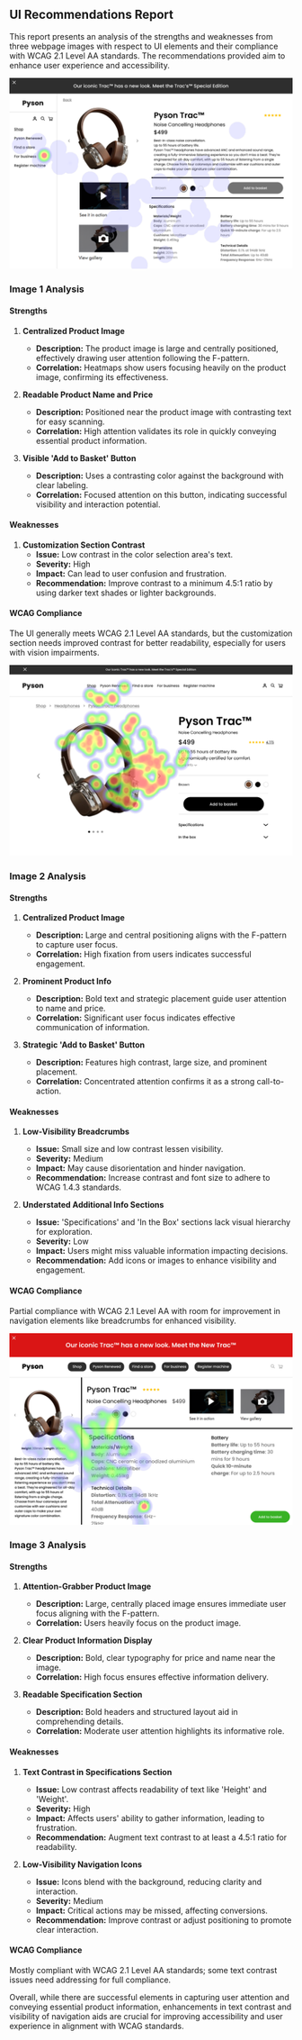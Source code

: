 ## UI Recommendations Report

This report presents an analysis of the strengths and weaknesses from three webpage images with respect to UI elements and their compliance with WCAG 2.1 Level AA standards. The recommendations provided aim to enhance user experience and accessibility.

![Image 1](heatmaps/p8-1.png)

### Image 1 Analysis

#### Strengths
1. **Centralized Product Image**  
   - **Description:** The product image is large and centrally positioned, effectively drawing user attention following the F-pattern.  
   - **Correlation:** Heatmaps show users focusing heavily on the product image, confirming its effectiveness.

2. **Readable Product Name and Price**  
   - **Description:** Positioned near the product image with contrasting text for easy scanning.  
   - **Correlation:** High attention validates its role in quickly conveying essential product information.

3. **Visible 'Add to Basket' Button**  
   - **Description:** Uses a contrasting color against the background with clear labeling.  
   - **Correlation:** Focused attention on this button, indicating successful visibility and interaction potential.

#### Weaknesses
1. **Customization Section Contrast**  
   - **Issue:** Low contrast in the color selection area's text.  
   - **Severity:** High  
   - **Impact:** Can lead to user confusion and frustration.  
   - **Recommendation:** Improve contrast to a minimum 4.5:1 ratio by using darker text shades or lighter backgrounds.

#### WCAG Compliance
The UI generally meets WCAG 2.1 Level AA standards, but the customization section needs improved contrast for better readability, especially for users with vision impairments.

![Image 2](heatmaps/p8-2.png)

### Image 2 Analysis

#### Strengths
1. **Centralized Product Image**  
   - **Description:** Large and central positioning aligns with the F-pattern to capture user focus.  
   - **Correlation:** High fixation from users indicates successful engagement.

2. **Prominent Product Info**  
   - **Description:** Bold text and strategic placement guide user attention to name and price.  
   - **Correlation:** Significant user focus indicates effective communication of information.

3. **Strategic 'Add to Basket' Button**  
   - **Description:** Features high contrast, large size, and prominent placement.  
   - **Correlation:** Concentrated attention confirms it as a strong call-to-action.

#### Weaknesses
1. **Low-Visibility Breadcrumbs**  
   - **Issue:** Small size and low contrast lessen visibility.  
   - **Severity:** Medium  
   - **Impact:** May cause disorientation and hinder navigation.  
   - **Recommendation:** Increase contrast and font size to adhere to WCAG 1.4.3 standards.

2. **Understated Additional Info Sections**  
   - **Issue:** 'Specifications' and 'In the Box' sections lack visual hierarchy for exploration.  
   - **Severity:** Low  
   - **Impact:** Users might miss valuable information impacting decisions.  
   - **Recommendation:** Add icons or images to enhance visibility and engagement.

#### WCAG Compliance
Partial compliance with WCAG 2.1 Level AA with room for improvement in navigation elements like breadcrumbs for enhanced visibility.

![Image 3](heatmaps/p8-3.png)

### Image 3 Analysis

#### Strengths
1. **Attention-Grabber Product Image**  
   - **Description:** Large, centrally placed image ensures immediate user focus aligning with the F-pattern.  
   - **Correlation:** Users heavily focus on the product image.

2. **Clear Product Information Display**  
   - **Description:** Bold, clear typography for price and name near the image.  
   - **Correlation:** High focus ensures effective information delivery.

3. **Readable Specification Section**  
   - **Description:** Bold headers and structured layout aid in comprehending details.  
   - **Correlation:** Moderate user attention highlights its informative role.

#### Weaknesses
1. **Text Contrast in Specifications Section**  
   - **Issue:** Low contrast affects readability of text like 'Height' and 'Weight'.  
   - **Severity:** High  
   - **Impact:** Affects users' ability to gather information, leading to frustration.  
   - **Recommendation:** Augment text contrast to at least a 4.5:1 ratio for readability.

2. **Low-Visibility Navigation Icons**  
   - **Issue:** Icons blend with the background, reducing clarity and interaction.  
   - **Severity:** Medium  
   - **Impact:** Critical actions may be missed, affecting conversions.  
   - **Recommendation:** Improve contrast or adjust positioning to promote clear interaction.

#### WCAG Compliance
Mostly compliant with WCAG 2.1 Level AA standards; some text contrast issues need addressing for full compliance.

Overall, while there are successful elements in capturing user attention and conveying essential product information, enhancements in text contrast and visibility of navigation aids are crucial for improving accessibility and user experience in alignment with WCAG standards.

